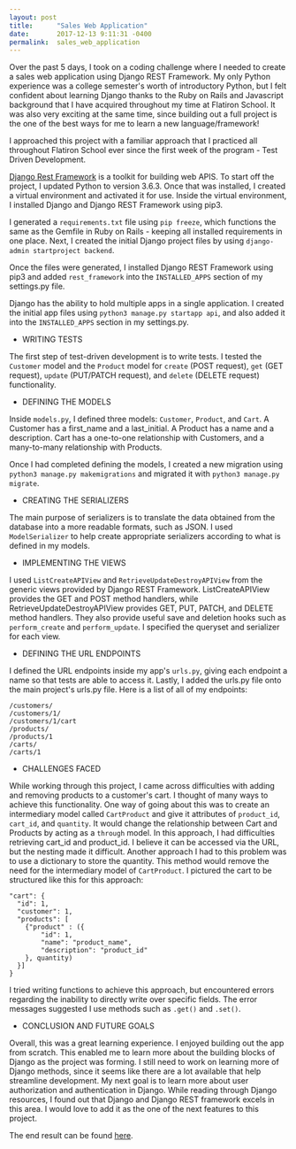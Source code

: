 ```yaml
---
layout: post
title:      "Sales Web Application"
date:       2017-12-13 9:11:31 -0400
permalink:  sales_web_application
---
```



Over the past 5 days, I took on a coding challenge where I needed to create a sales web application using Django REST Framework. My only Python experience was a college semester's worth of introductory Python, but I felt confident about learning Django thanks to the Ruby on Rails and Javascript background that I have acquired throughout my time at Flatiron School. It was also very exciting at the same time, since building out a full project is the one of the best ways for me to learn a new language/framework!

I approached this project with a familiar approach that I practiced all throughout Flatiron School ever since the first week of the program - Test Driven Development.

[Django Rest Framework](https://github.com/encode/django-rest-framework) is a toolkit for building web APIS. To start off the project, I updated Python to version 3.6.3. Once that was installed, I created a virtual environment and activated it for use. Inside the virtual environment, I installed Django and Django REST Framework using pip3.

I generated a `requirements.txt` file using `pip freeze`, which functions the same as the Gemfile in Ruby on Rails - keeping all installed requirements in one place. Next, I created the initial Django project files by using `django-admin startproject backend`.

Once the files were generated, I installed Django REST Framework using pip3 and added `rest_framework` into the `INSTALLED_APPS` section of my settings.py file.

Django has the ability to hold multiple apps in a single application. I created the initial app files using `python3 manage.py startapp api`, and also added it into the `INSTALLED_APPS` section in my settings.py.

- WRITING TESTS

The first step of test-driven development is to write tests. I tested the `Customer` model and the `Product` model for `create` (POST request), `get` (GET request), `update` (PUT/PATCH request), and `delete` (DELETE request) functionality.


- DEFINING THE MODELS

Inside `models.py`, I defined three models: `Customer`, `Product`, and `Cart`. A Customer has a first_name and a last_initial. A Product has a name and a description. Cart has a one-to-one relationship with Customers, and a many-to-many relationship with Products.

Once I had completed defining the models, I created a new migration using `python3 manage.py makemigrations` and migrated it with `python3 manage.py migrate`. 

- CREATING THE SERIALIZERS

The main purpose of serializers is to translate the data obtained from the database into a more readable formats, such as JSON. I used `ModelSerializer` to help create appropriate serializers according to what is defined in my models.

- IMPLEMENTING THE VIEWS

I used `ListCreateAPIView` and `RetrieveUpdateDestroyAPIView` from the generic views provided by Django REST Framework. ListCreateAPIView provides the GET and POST method handlers, while RetrieveUpdateDestroyAPIView provides GET, PUT, PATCH, and DELETE method handlers. They also provide useful save and deletion hooks such as `perform_create` and `perform_update`. I specified the queryset and serializer for each view.

- DEFINING THE URL ENDPOINTS

I defined the URL endpoints inside my app's `urls.py`, giving each endpoint a name so that tests are able to access it. Lastly, I added the urls.py file onto the main project's urls.py file. Here is a list of all of my endpoints:

```
/customers/
/customers/1/
/customers/1/cart
/products/
/products/1
/carts/
/carts/1
```

- CHALLENGES FACED

While working through this project, I came across difficulties with adding and removing products to a customer's cart. I thought of many ways to achieve this functionality. One way of going about this was to create an intermediary model called `CartProduct` and give it attributes of `product_id`, `cart_id`, and `quantity`. It would change the relationship between Cart and Products by acting as a `through` model. In this approach, I had difficulties retrieving cart_id and product_id. I believe it can be accessed via the URL, but the nesting made it difficult. Another approach I had to this problem was to use a dictionary to store the quantity. This method would remove the need for the intermediary model of `CartProduct`. I pictured the cart to be structured like this for this approach:

```
"cart": {
  "id": 1,
  "customer": 1,
  "products": [
    {"product" : ({
        "id": 1,
        "name": "product_name",
        "description": "product_id"
    }, quantity)
  }]
}
```

I tried writing functions to achieve this approach, but encountered errors regarding the inability to directly write over specific fields. The error messages suggested I use methods such as `.get()` and `.set()`.

- CONCLUSION AND FUTURE GOALS

Overall, this was a great learning experience. I enjoyed building out the app from scratch. This enabled me to learn more about the building blocks of Django as the project was forming. I still need to work on learning more of Django methods, since it seems like there are a lot available that help streamline development. My next goal is to learn more about user authorization and authentication in Django. While reading through Django resources, I found out that Django and Django REST framework excels in this area. I would love to add it as the one of the next features to this project.

The end result can be found [here](https://github.com/krishl/sales_api).
